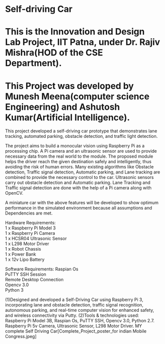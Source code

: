 # Self-driving Car
# This is the Innovation and Design Lab Project, IIT Patna,  under Dr. Rajiv Mishra(HOD of the CSE Department).
# This  Project was developed by Munesh Meena(computer science Engineering) and Ashutosh Kumar(Artificial Intelligence).
This project developed a self-driving car prototype that demonstrates lane tracking, automated parking, obstacle detection, and traffic light detection.

The project aims to build a monocular vision using Raspberry Pi as a processing chip. A Pi camera and an ultrasonic sensor are used to provide necessary data from the real world to the module. The proposed module helps the driver reach the given destination safely and intelligently, thus avoiding the risk of human errors. Many existing algorithms like  Obstacle detection, Traffic signal detection, Automatic parking, and Lane tracking are combined to provide the necessary control to the car. Ultrasonic sensors carry out obstacle detection and Automatic parking. Lane Tracking and Traffic signal detection are done with the help of a Pi camera along with OpenCV. 

 A miniature car with the above features will be developed to show optimum performance in the simulated environment because all assumptions and Dependencies are met.
 
 Hardware Requirements:<br/>
 1 x Raspberry Pi Model 3 <br/>
 1 x Raspberry Pi  Camera <br/>
 1 x HCSR04 Ultrasonic Sensor <br/>
 1 x L298 Motor Driver <br/>
 1 x Robot Chassis<br/>
 1 x Power Bank<br/>
 1 x 12v Lipo Battery<br/>
 
 Software Requirements:
 Raspian Os <br/>
 PuTTY SSH Session <br/>
 Remote Desktop Connection <br/>
 Opencv 3.0 <br/>
 Python 3 <br/>

(1)Designed and developed a Self-Driving Car using Raspberry Pi 3, incorporating lane and obstacle
detection, traffic signal recognition, autonomous parking, and real-time computer vision for enhanced
safety, and wireless connectivity via Putty.
(2)Tools & technologies used: Raspberry Pi Model 3B, Raspian Os, PuTTY SSH, Opencv 3.0,
Python 2.7. Raspberry Pi 5v Camera, Ultrasonic Sensor, L298 Motor Driver.
MY complete Self Driving Car[Complete_Project_poster_for indian Mobile Congress.jpeg]
 
 
